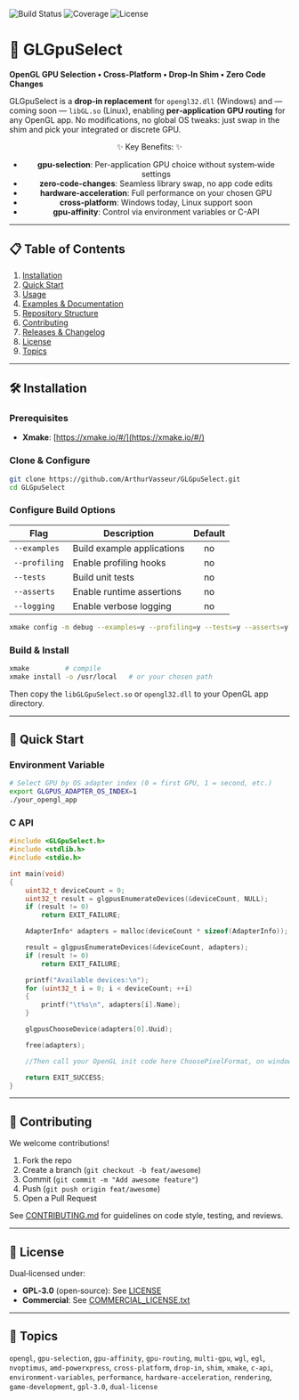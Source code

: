 ![Build Status](https://img.shields.io/github/actions/workflow/status/ArthurVasseur/GLGpuSelect/ci.yml)
![Coverage](https://img.shields.io/codecov/c/gh/ArthurVasseur/GLGpuSelect)
![License](https://img.shields.io/badge/License-GPLv3-blue)

# 🚀 GLGpuSelect

**OpenGL GPU Selection • Cross-Platform • Drop‑In Shim • Zero Code Changes**

GLGpuSelect is a **drop‑in replacement** for `opengl32.dll` (Windows) and — coming soon — `libGL.so` (Linux), enabling **per‑application GPU routing** for any OpenGL app. No modifications, no global OS tweaks: just swap in the shim and pick your integrated or discrete GPU.

<div align="center">
✨ Key Benefits: ✨

* **gpu-selection**: Per-application GPU choice without system‑wide settings
* **zero-code-changes**: Seamless library swap, no app code edits
* **hardware-acceleration**: Full performance on your chosen GPU
* **cross-platform**: Windows today, Linux support soon
* **gpu-affinity**: Control via environment variables or C-API

</div>

---

## 📋 Table of Contents

1. [Installation](#-installation)
2. [Quick Start](#-quick-start)
3. [Usage](#-usage)
4. [Examples & Documentation](#-examples--documentation)
5. [Repository Structure](#-repository-structure)
6. [Contributing](#-contributing)
7. [Releases & Changelog](#-releases--changelog)
8. [License](#-license)
9. [Topics](#-topics)

---

## 🛠️ Installation

### Prerequisites

* **Xmake**: [https://xmake.io/#/](https://xmake.io/#/)

### Clone & Configure

```bash
git clone https://github.com/ArthurVasseur/GLGpuSelect.git
cd GLGpuSelect
```

### Configure Build Options

| Flag          | Description                | Default |
| ------------- | -------------------------- | :-----: |
| `--examples`  | Build example applications |    no   |
| `--profiling` | Enable profiling hooks     |    no   |
| `--tests`     | Build unit tests           |    no   |
| `--asserts`   | Enable runtime assertions  |    no   |
| `--logging`   | Enable verbose logging     |    no   |

```bash
xmake config -m debug --examples=y --profiling=y --tests=y --asserts=y --logging=y
```

### Build & Install

```bash
xmake         # compile
xmake install -o /usr/local   # or your chosen path
```

Then copy the `libGLGpuSelect.so` or `opengl32.dll` to your OpenGL app directory.

---

## 🚀 Quick Start

### Environment Variable

```bash
# Select GPU by OS adapter index (0 = first GPU, 1 = second, etc.)
export GLGPUS_ADAPTER_OS_INDEX=1
./your_opengl_app
```

### C API

```c
#include <GLGpuSelect.h>
#include <stdlib.h>
#include <stdio.h>

int main(void)
{
	uint32_t deviceCount = 0;
	uint32_t result = glgpusEnumerateDevices(&deviceCount, NULL);
	if (result != 0)
		return EXIT_FAILURE;

	AdapterInfo* adapters = malloc(deviceCount * sizeof(AdapterInfo));

	result = glgpusEnumerateDevices(&deviceCount, adapters);
	if (result != 0)
		return EXIT_FAILURE;

	printf("Available devices:\n");
	for (uint32_t i = 0; i < deviceCount; ++i)
	{
		printf("\t%s\n", adapters[i].Name);
	}

	glgpusChooseDevice(adapters[0].Uuid);

	free(adapters);

	//Then call your OpenGL init code here ChoosePixelFormat, on windows, eglChooseConfig on Linux, etc.

	return EXIT_SUCCESS;
}
```

---

## 🤝 Contributing

We welcome contributions!

1. Fork the repo
2. Create a branch (`git checkout -b feat/awesome`)
3. Commit (`git commit -m "Add awesome feature"`)
4. Push (`git push origin feat/awesome`)
5. Open a Pull Request

See [CONTRIBUTING.md](CONTRIBUTING.md) for guidelines on code style, testing, and reviews.

---

## 📜 License

Dual‑licensed under:

* **GPL‑3.0** (open‑source): See [LICENSE](LICENSE)
* **Commercial**: See [COMMERCIAL\_LICENSE.txt](COMMERCIAL_LICENSE.txt)

---

## 🔖 Topics

`opengl`, `gpu-selection`, `gpu-affinity`, `gpu-routing`, `multi-gpu`, `wgl`, `egl`, `nvoptimus`, `amd-powerxpress`, `cross-platform`, `drop-in`, `shim`, `xmake`, `c-api`, `environment-variables`, `performance`, `hardware-acceleration`, `rendering`, `game-development`, `gpl-3.0`, `dual-license`

